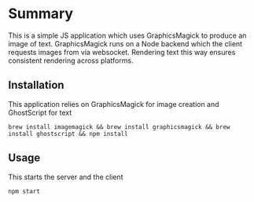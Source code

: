 # Summary

This is a simple JS application which uses GraphicsMagick to produce an image of text. GraphicsMagick runs on a Node backend which the client requests images from via websocket. Rendering text this way ensures consistent rendering across platforms.

## Installation

This application relies on GraphicsMagick for image creation and GhostScript for text

`brew install imagemagick && brew install graphicsmagick && brew install ghostscript && npm install`


## Usage

This starts the server and the client

`npm start`